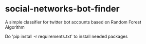 # social-networks-bot-finder


A simple classifier for twitter bot accounts based on Random Forest Algorithm

Do 'pip install -r requirements.txt' to install needed packages
